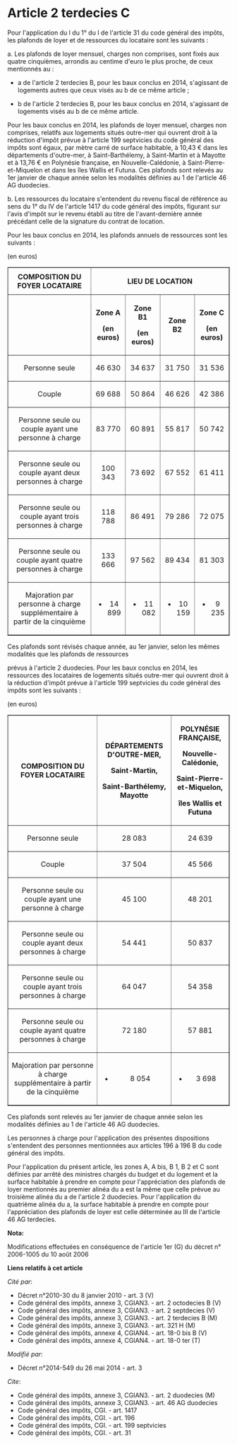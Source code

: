 # Article 2 terdecies C

Pour l'application du l du 1° du I de l'article 31 du code général des impôts, les plafonds de loyer et de ressources du
locataire sont les suivants : 

a. Les plafonds de loyer mensuel, charges non comprises, sont fixés aux quatre cinquièmes, arrondis au centime d'euro le plus
proche, de ceux mentionnés au :

- a de l'article 2 terdecies B, pour les baux conclus en 2014, s'agissant de logements autres que ceux visés au b de ce même
article ;

- b de l'article 2 terdecies B, pour les baux conclus en 2014, s'agissant de logements visés au b de ce même article. 

Pour les baux conclus en 2014, les plafonds de loyer mensuel, charges non comprises, relatifs aux logements situés outre-mer
qui ouvrent droit à la réduction d'impôt prévue à l'article 199 septvicies du code général des impôts sont égaux, par mètre
carré de surface habitable, à 10,43 € dans les départements d'outre-mer, à Saint-Barthélemy, à Saint-Martin et à Mayotte et à
13,76 € en Polynésie française, en Nouvelle-Calédonie, à Saint-Pierre-et-Miquelon et dans les îles Wallis et Futuna. Ces
plafonds sont relevés au 1er janvier de chaque année selon les modalités définies au 1 de l'article 46 AG duodecies. 

b. Les ressources du locataire s'entendent du revenu fiscal de référence au sens du 1° du IV de l'article 1417 du code
général des impôts, figurant sur l'avis d'impôt sur le revenu établi au titre de l'avant-dernière année précédant celle de la
signature du contrat de location. 

Pour les baux conclus en 2014, les plafonds annuels de ressources sont les suivants : 

(en euros) 

<table border="1">
    <tbody>
      <tr>
        <th>COMPOSITION DU FOYER LOCATAIRE

</th>
        <th colspan="4">

LIEU DE LOCATION

</th>
      </tr>
      <tr>
        <th>

</th>
        <th>

Zone A

(en euros)

</th>
        <th>

Zone B1

(en euros)

</th>
        <th>

Zone B2

</th>
        <th>

Zone C

(en euros)

</th>
      </tr>
      <tr>
        <td align="center">

Personne seule

</td>
        <td align="center">

46 630

</td>
        <td align="center">

34 637

</td>
        <td align="center">

31 750

</td>
        <td align="center">

31 536

</td>
      </tr>
      <tr>
        <td align="center">

Couple

</td>
        <td align="center">

69 688

</td>
        <td align="center">

50 864

</td>
        <td align="center">

46 626

</td>
        <td align="center">

42 386

</td>
      </tr>
      <tr>
        <td align="center">

Personne seule ou couple ayant une personne à charge

</td>
        <td align="center">

83 770

</td>
        <td align="center">

60 891

</td>
        <td align="center">

55 817

</td>
        <td align="center">

50 742

</td>
      </tr>
      <tr>
        <td align="center">

Personne seule ou couple ayant deux personnes à charge

</td>
        <td align="center">

100 343

</td>
        <td align="center">

73 692

</td>
        <td align="center">

67 552

</td>
        <td align="center">

61 411

</td>
      </tr>
      <tr>
        <td align="center">

Personne seule ou couple ayant trois personnes à charge

</td>
        <td align="center">

118 788

</td>
        <td align="center">

86 491

</td>
        <td align="center">

79 286

</td>
        <td align="center">

72 075

</td>
      </tr>
      <tr>
        <td align="center">

Personne seule ou couple ayant quatre personnes à charge

</td>
        <td align="center">

133 666

</td>
        <td align="center">

97 562

</td>
        <td align="center">

89 434

</td>
        <td align="center">

81 303

</td>
      </tr>
      <tr>
        <td align="center">

Majoration par personne à charge supplémentaire à partir de la cinquième

</td>
        <td align="center">

+ 14 899

</td>
        <td align="center">

+ 11 082

</td>
        <td align="center">

+ 10 159

</td>
        <td align="center">

+ 9 235</td>
      </tr>
    </tbody>
  </table>Ces plafonds sont révisés chaque année, au 1er janvier, selon les mêmes modalités que les plafonds de ressources
prévus à l'article 2 duodecies. 
Pour les baux conclus en 2014, les ressources des locataires de logements situés outre-mer qui ouvrent droit à la réduction
d'impôt prévue à l'article 199 septvicies du code général des impôts sont les suivants : 

(en euros) 

<table border="1">
    <tbody>
      <tr>
        <th>COMPOSITION DU FOYER LOCATAIRE

</th>
        <th>

DÉPARTEMENTS D'OUTRE-MER,

Saint-Martin,

Saint-Barthélemy, Mayotte

</th>
        <th>

POLYNÉSIE FRANÇAISE,

Nouvelle-Calédonie,

Saint-Pierre-et-Miquelon,

îles Wallis et Futuna

</th>
      </tr>
      <tr>
        <td align="center">

Personne seule

</td>
        <td align="center">

28 083

</td>
        <td align="center">

24 639

</td>
      </tr>
      <tr>
        <td align="center">

Couple

</td>
        <td align="center">

37 504

</td>
        <td align="center">

45 566

</td>
      </tr>
      <tr>
        <td align="center">

Personne seule ou couple ayant une personne à charge

</td>
        <td align="center">

45 100

</td>
        <td align="center">

48 201

</td>
      </tr>
      <tr>
        <td align="center">

Personne seule ou couple ayant deux personnes à charge

</td>
        <td align="center">

54 441

</td>
        <td align="center">

50 837

</td>
      </tr>
      <tr>
        <td align="center">

Personne seule ou couple ayant trois personnes à charge

</td>
        <td align="center">

64 047

</td>
        <td align="center">

54 358

</td>
      </tr>
      <tr>
        <td align="center">

Personne seule ou couple ayant quatre personnes à charge

</td>
        <td align="center">

72 180

</td>
        <td align="center">

57 881

</td>
      </tr>
      <tr>
        <td align="center">

Majoration par personne à charge supplémentaire à partir de la cinquième

</td>
        <td align="center">

+ 8 054

</td>
        <td align="center">

+ 3 698

</td>
      </tr>
    </tbody>
  </table>Ces plafonds sont relevés au 1er janvier de chaque année selon les modalités définies au 1 de l'article 46 AG
duodecies. 

Les personnes à charge pour l'application des présentes dispositions s'entendent des personnes mentionnées aux articles 196 à
196 B du code général des impôts. 

Pour l'application du présent article, les zones A, A bis, B 1, B 2 et C sont définies par arrêté des ministres chargés du
budget et du logement et la surface habitable à prendre en compte pour l'appréciation des plafonds de loyer mentionnés au
premier alinéa du a est la même que celle prévue au troisième alinéa du a de l'article 2 duodecies. Pour l'application du
quatrième alinéa du a, la surface habitable à prendre en compte pour l'appréciation des plafonds de loyer est celle
déterminée au III de l'article 46 AG terdecies.

**Nota:**

Modifications effectuées en conséquence de l'article 1er (G) du décret n° 2006-1005 du 10 août 2006

**Liens relatifs à cet article**

_Cité par_:

  - Décret n°2010-30 du 8 janvier 2010 - art. 3 (V)
  - Code général des impôts, annexe 3, CGIAN3. - art. 2 octodecies B (V)
  - Code général des impôts, annexe 3, CGIAN3. - art. 2 septdecies (V)
  - Code général des impôts, annexe 3, CGIAN3. - art. 2 terdecies B (M)
  - Code général des impôts, annexe 3, CGIAN3. - art. 321 H (M)
  - Code général des impôts, annexe 4, CGIAN4. - art. 18-0 bis B (V)
  - Code général des impôts, annexe 4, CGIAN4. - art. 18-0 ter (T)

_Modifié par_:

  - Décret n°2014-549 du 26 mai 2014 - art. 3

_Cite_:

  - Code général des impôts, annexe 3, CGIAN3. - art. 2 duodecies (M)
  - Code général des impôts, annexe 3, CGIAN3. - art. 46 AG duodecies
  - Code général des impôts, CGI. - art. 1417
  - Code général des impôts, CGI. - art. 196
  - Code général des impôts, CGI. - art. 199 septvicies
  - Code général des impôts, CGI. - art. 31
